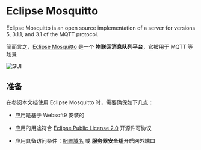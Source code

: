 # Eclipse Mosquitto

Eclipse Mosquitto is an open source implementation of a server for versions 5, 3.1.1, and 3.1 of the MQTT protocol.

简而言之，[Eclipse Mosquitto](https://mosquitto.org/) 是一个 **物联网消息队列平台**，它被用于 MQTT  等场景


![GUI](https://libs.websoft9.com/Websoft9/DocsPicture/zh/mosquitto/mosquitto-gui-websoft9.png)


## 准备

在参阅本文档使用 Eclipse Mosquitto 时，需要确保如下几点：

- 应用是基于 Websoft9 安装的

- 应用的用途符合 [Eclipse Public License 2.0](https://opensource.org/licenses/EPL-2.0) 开源许可协议

- 应用具备访问条件：[配置域名](./guide/appsetdomain) 或 **服务器安全组**开启网外端口